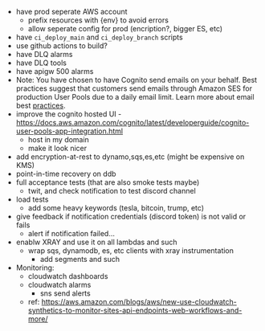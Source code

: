 - have prod seperate AWS account
  - prefix resources with {env} to avoid errors
  - allow seperate config for prod (encription?, bigger ES, etc)
- have `ci_deploy_main` and `ci_deploy_branch` scripts
- use github actions to build?
- have DLQ alarms
- have DLQ tools
- have apigw 500 alarms
- Note: You have chosen to have Cognito send emails on your behalf. Best practices suggest that customers send emails through Amazon SES for production User Pools due to a daily email limit. Learn more about email best [practices](https://docs.aws.amazon.com/cognito/latest/developerguide/signing-up-users-in-your-app.html).
- improve the cognito hosted UI - https://docs.aws.amazon.com/cognito/latest/developerguide/cognito-user-pools-app-integration.html
  - host in my domain
  - make it look nicer
- add encryption-at-rest to dynamo,sqs,es,etc (might be expensive on KMS)
- point-in-time recovery on ddb
- full acceptance tests (that are also smoke tests maybe)
  - twit, and check notification to test discord channel
- load tests
  - add some heavy keywords (tesla, bitcoin, trump, etc)
- give feedback if notification credentials (discord token) is not valid or fails
  - alert if notification failed...
- enablw XRAY and use it on all lambdas and such
  - wrap sqs, dynamodb, es, etc clients with xray instrumentation
    - add segments and such
- Monitoring:
  - cloudwatch dashboards
  - cloudwatch alarms
    - sns send alerts
  - ref: https://aws.amazon.com/blogs/aws/new-use-cloudwatch-synthetics-to-monitor-sites-api-endpoints-web-workflows-and-more/
